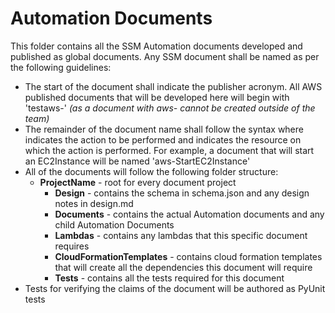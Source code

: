 # Automation Documents
This folder contains all the SSM Automation documents developed and published as global documents.
Any SSM document shall be named as per the following guidelines:
- The start of the document shall indicate the publisher acronym. All AWS published documents that will be developed here will begin with 'testaws-' *(as a document with aws- cannot be created outside of the team)*
- The remainder of the document name shall follow the <Verb><Noun> syntax where <Verb> indicates the action to be performed and <Noun> indicates the resource on which the action is performed. For example, a document that will start an EC2Instance will be named 'aws-StartEC2Instance' 
- All of the documents will follow the following folder structure:
    * **ProjectName** - root for every document project
        * **Design** - contains the schema in schema.json and any design notes in design.md
        * **Documents** - contains the actual Automation documents and any child Automation Documents
        * **Lambdas** - contains any lambdas that this specific document requires
        * **CloudFormationTemplates** - contains cloud formation templates that will create all the dependencies this document will require
        * **Tests** - contains all the tests required for this document 
- Tests for verifying the claims of the document will be authored as PyUnit tests

